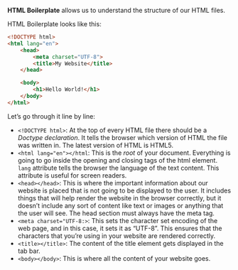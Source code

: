 **HTML Boilerplate** allows us to understand the structure of our HTML files.

HTML Boilerplate looks like this:

```html
<!DOCTYPE html>
<html lang="en">
	<head>
		<meta charset="UTF-8">
		<title>My Website</title>
	</head>

	<body>
		<h1>Hello World!</h1>
	</body>
</html>
```

Let’s go through it line by line:
- `<!DOCTYPE html>`: At the top of every HTML file there should be a *Doctype declaration*. It tells the browser which version of HTML the file was written in. The latest version of HTML is HTML5.
- `<html lang="en"></html`: This is the *root* of your document. Everything is going to go inside the opening and closing tags of the html element. `lang` attribute tells the browser the language of the text content. This attribute is useful for screen readers.
- `<head></head>`: This is where the important information about our website is placed that is not going to be displayed to the user. It includes things that will help render the website in the browser correctly, but it doesn’t include any sort of content like text or images or anything that the user will see. The head section must always have the meta tag.
- `<meta charset="UTF-8:>`: This sets the character set encoding of the web page, and in this case, it sets it as “UTF-8”. This ensures that the characters that you’re using in your website are rendered correctly.
- `<title></title>`: The content of the title element gets displayed in the tab bar.
- `<body></body>`:  This is where all the content of your website goes.